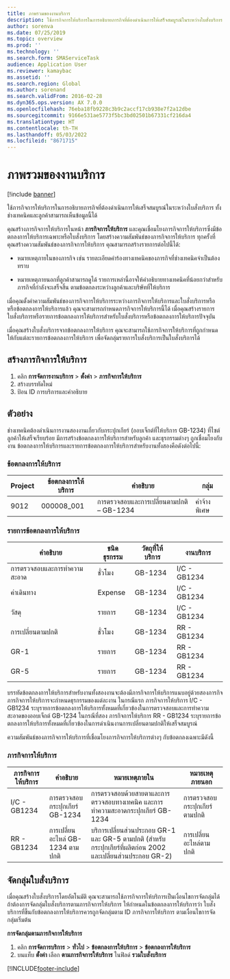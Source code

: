 ```yaml
---
title: ภาพรวมของงานบริการ
description: ใช้ภารกิจการให้บริการในการอธิบายภารกิจที่ต้องดำเนินการให้เสร็จสมบูรณ์ในระหว่างใบสั่งบริการ ทั้งช่างเทคนิคและลูกค้าสามารถเห็นข้อมูลนี้ได้
author: sorenva
ms.date: 07/25/2019
ms.topic: overview
ms.prod: ''
ms.technology: ''
ms.search.form: SMAServiceTask
audience: Application User
ms.reviewer: kamaybac
ms.assetid: ''
ms.search.region: Global
ms.author: sorenand
ms.search.validFrom: 2016-02-28
ms.dyn365.ops.version: AX 7.0.0
ms.openlocfilehash: 76eba18fb9228c3b9c2accf17cb938e7f2a12dbe
ms.sourcegitcommit: 9166e531ae5773f5bc3bd02501b67331cf216da4
ms.translationtype: HT
ms.contentlocale: th-TH
ms.lasthandoff: 05/03/2022
ms.locfileid: "8671715"
---
```

# <a name="service-tasks-overview"></a>ภาพรวมของงานบริการ

[!include [banner](../includes/banner.md)]

ใช้ภารกิจการให้บริการในการอธิบายภารกิจที่ต้องดำเนินการให้เสร็จสมบูรณ์ในระหว่างใบสั่งบริการ
ทั้งช่างเทคนิคและลูกค้าสามารถเห็นข้อมูลนี้ได้

คุณสร้างภารกิจการให้บริการในหน้า **ภารกิจการให้บริการ** และคุณเชื่อมโยงภารกิจการให้บริการซึ่งมีข้อตกลงการให้บริการเฉพาะหรือใบสั่งบริการ โดยสร้างความสัมพันธ์ของภารกิจการให้บริการ ทุกครั้งที่คุณสร้างความสัมพันธ์ของภารกิจการให้บริการ คุณสามารถสร้างรายการต่อไปนี้ได้:

-  หมายเหตุภายในของภารกิจ เช่น รายละเอียดคำร้องทางเทคนิคของภารกิจที่ช่างเทคนิคจำเป็นต้องทราบ

-  หมายเหตุภายนอกที่ลูกค้าสามารถดูได้ รายการเหล่านี้อาจให้คำอธิบายทางเทคนิคที่น้อยกว่าสำหรับภารกิจที่กำลังจะเสร็จสิ้น ตามข้อตกลงระหว่างลูกค้าและบริษัทที่ให้บริการ

เมื่อคุณตั้งค่าความสัมพันธ์ของภารกิจการให้บริการระหว่างภารกิจการให้บริการและใบสั่งบริการหรือหรือข้อตกลงการให้บริการแล้ว คุณจะสามารถกำหนดภารกิจการให้บริการนี้ได้ เมื่อคุณสร้างรายการใบสั่งบริการหรือรายการข้อตกลงการให้บริการสำหรับใบสั่งบริการหรือข้อตกลงการให้บริการปัจจุบัน

เมื่อคุณสร้างใบสั่งบริการจากข้อตกลงการให้บริการ คุณจะสามารถใช้ภารกิจการให้บริการที่ถูกกำหนดให้กับแต่ละรายการข้อตกลงการให้บริการ เพื่อจัดกลุ่มรายการใบสั่งบริการเป็นใบสั่งบริการได้

## <a name="create-a-service-task"></a>สร้างภารกิจการให้บริการ

1. คลิก **การจัดการงานบริการ** \> **ตั้งค่า** \> **ภารกิจการให้บริการ**
2. สร้างบรรทัดใหม่ 
3. ป้อน ID การบริการและคำอธิบาย

## <a name="example"></a>ตัวอย่าง

ช่างเทคนิคต้องดำเนินการงานสองงานเกี่ยวกับกระปุกเกียร์ (ออบเจ็กต์ที่ให้บริการ GB-1234) ที่ไซต์ลูกค้าให้เสร็จเรียบร้อย มีการสร้างข้อตกลงการให้บริการสำหรับลูกค้า และธุรกรรมต่างๆ ถูกเชื่อมโยงกับงาน ข้อตกลงการให้บริการและรายการข้อตกลงการให้บริการสำหรับงานทั้งสองคือดังต่อไปนี้:

### <a name="service-agreement"></a>ข้อตกลงการให้บริการ

| Project | ข้อตกลงการให้บริการ | คำอธิบาย                                  | กลุ่ม   |
|---------|-------------------|----------------------------------------------|---------|
| 9012    | 000008\_001       | การตรวจสอบและการเปลี่ยนตามปกติ – GB-1234 | ค่าจ้างพิเศษ |

### <a name="service-agreement-lines"></a>รายการข้อตกลงการให้บริการ

| คำอธิบาย             | ชนิดธุรกรรม | วัตถุที่ให้บริการ | งานบริการ |
|-------------------------|------------------|----------------|--------------|
| การตรวจสอบและการทำความสะอาด | ชั่วโมง             | GB-1234        | I/C - GB1234 |
| ค่าเดินทาง                  | Expense          | GB-1234        | I/C - GB1234 |
| วัสดุ               | รายการ             | GB-1234        | I/C - GB1234 |
| การเปลี่ยนตามปกติ     | ชั่วโมง             | GB-1234        | RR - GB1234  |
| GR-1                    | รายการ             | GB-1234        | RR - GB1234  |
| GR-5                    | รายการ             | GB-1234        | RR - GB1234  |

บรรทัดข้อตกลงการให้บริการสำหรับงานทั้งสองงานจะต้องมีภารกิจการให้บริการแนบอยู่ด้วยสองภารกิจ  ภารกิจการให้บริการจะกำหนดธุรกรรมของแต่ละงาน  ในกรณีแรก ภารกิจการให้บริการ I/C - GB1234 ระบุรายการข้อตกลงการให้บริการทั้งหมดที่เกี่ยวข้องในการตรวจสอบและการทำความสะอาดของออบเจ็กต์ GB-1234 ในกรณีที่สอง ภารกิจการให้บริการ RR - GB1234 ระบุรายการข้อตกลงการให้บริการทั้งหมดที่เกี่ยวข้องในการดำเนินงานการเปลี่ยนตามปกติให้เสร็จสมบูรณ์

ความสัมพันธ์ของภารกิจการให้บริการที่เชื่อมโยงภารกิจการให้บริการต่างๆ กับข้อตกลงเฉพาะมีดังนี้

### <a name="service-tasks"></a>ภารกิจการให้บริการ

| ภารกิจการให้บริการ | คำอธิบาย                             | หมายเหตุภายใน                                                                                                                 | หมายเหตุภายนอก                 |
|--------------|-----------------------------------------|-------------------------------------------------------------------------------------------------------------------------------|-------------------------------|
| I/C - GB1234 | การตรวจสอบกระปุกเกียร์ GB-1234           | การตรวจสอบด้วยสายตาและการตรวจสอบทางเทคนิค และการทำความสะอาดกระปุกเกียร์ GB-1234                                                              | การตรวจสอบกระปุกเกียร์ตามปกติ |
| RR - GB1234  | การเปลี่ยนอะไหล่ GB-1234 ตามปกติ | บริการเปลี่ยนส่วนประกอบ GR-1 และ GR-5 ตามปกติ (สำหรับกระปุกเกียร์ที่ผลิตก่อน 2002 และเปลี่ยนส่วนประกอบ GR-2) | การเปลี่ยนอะไหล่ตามปกติ  |

## <a name="group-service-orders"></a>จัดกลุ่มใบสั่งบริการ

เมื่อคุณสร้างใบสั่งบริการโดยอัตโนมัติ คุณจะสามารถใช้ภารกิจการให้บริการเป็นเงื่อนไขการจัดกลุ่มได้ ถ้าต้องการจัดกลุ่มใบสั่งบริการตามภารกิจการให้บริการ ให้กำหนดในข้อตกลงการให้บริการว่า ใบสั่งบริการที่ขึ้นกับข้อตกลงการให้บริการควรถูกจัดกลุ่มตาม ID ภารกิจการให้บริการ ตามเงื่อนไขการจัดกลุ่มเริ่มต้น

**การจัดกลุ่มตามภารกิจการให้บริการ**

1. คลิก **การจัดการบริการ** \> **ทั่วไป** \> **ข้อตกลงการให้บริการ** \> **ข้อตกลงการให้บริการ**
2. บนแท็บ **ตั้งค่า** เลือก **ตามภารกิจการให้บริการ** ในฟิลด์ **รวมใบสั่งบริการ**




[!INCLUDE[footer-include](../../includes/footer-banner.md)]